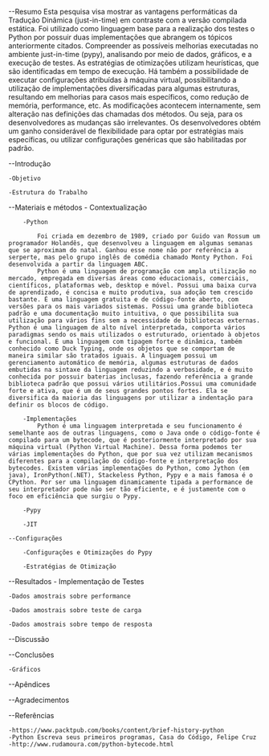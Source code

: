 --Resumo
Esta pesquisa visa mostrar as vantagens performáticas da Tradução Dinâmica (just-in-time) em contraste com a versão compilada estática. Foi utilizado  como linguagem base para a realização dos testes o Python por possuir duas implementações que abrangem os tópicos anteriormente citados. Compreender as possíveis melhorias executadas no ambiente just-in-time (pypy), analisando por meio de dados, gráficos, e a execução de testes. As estratégias de otimizações utilizam heurísticas, que são identificadas em tempo de execução. Há também a possibilidade de executar configurações atribuídas à máquina virtual, possibilitando a utilização de implementações diversificadas para algumas estruturas, resultando em melhorias para casos mais específicos, como redução de memória, performance, etc. As modificações acontecem internamente, sem alteração nas definições das chamadas dos métodos. Ou seja, para os desenvolvedores as mudanças são irrelevantes. Os desenvolvedores obtém um ganho considerável de flexibilidade para optar por estratégias mais específicas, ou utilizar configurações genéricas que são habilitadas por padrão.

--Introdução

    -Objetivo

    -Estrutura do Trabalho

--Materiais e métodos - Contextualização
    
        -Python

            Foi criada em dezembro de 1989, criado por Guido van Rossum um programador Holandês, que desenvolveu a linguagem em algumas semanas que se aproximam do natal. Ganhou esse nome não por referência a serperte, mas pelo grupo inglês de comédia chamado Monty Python. Foi desenvolvida a partir da linguagem ABC.
            Python é uma linguagem de programação com ampla utilização no mercado, empregada em diversas áreas como educacionais, comerciais, científicos, plataformas web, desktop e móvel. Possui uma baixa curva de aprendizado, é concisa e muito produtiva, sua adoção tem crescido bastante. É uma linguagem gratuita e de código-fonte aberto, com versões para os mais variados sistemas. Possui uma grande biblioteca padrão e uma documentação muito intuitiva, o que possibilita sua utilização para vários fins sem a necessidade de bibliotecas externas. Python é uma linguagem de alto nível interpretada, comporta vários paradigmas sendo os mais utilizados o estruturado, orientado à objetos e funcional. É uma linguagem com tipagem forte e dinâmica, também conhecido como Duck Typing, onde os objetos que se comportam de maneira similar são tratados iguais. A linguagem possui um gerenciamento automático de memória, algumas estruturas de dados embutidas na sintaxe da linguagem reduzindo a verbosidade, e é muito conhecida por possuir baterias inclusas, fazendo referência a grande biblioteca padrão que possui vários utilitários.Possui uma comunidade forte e ativa, que é um de seus grandes pontos fortes. Ela se diversifica da maioria das linguagens por utilizar a indentação para definir os blocos de código.

        -Implementações
            Python é uma linguagem interpretada e seu funcionamento é semelhante aos de outras linguagens, como o Java onde o código-fonte é compilado para um bytecode, que é posteriormente interpretado por sua máquina virtual (Python Virtual Machine). Dessa forma podemos ter várias implementações do Python, que por sua vez utilizam mecanismos diferentes para a compilação do código-fonte e interpretação dos bytecodes. Existem várias implementações do Python, como Jython (em java), IronPython(.NET), Stackeless Python, Pypy e a mais famosa é o CPython. Por ser uma linguagem dinamicamente tipada a performance de seu interpretador pode não ser tão eficiente, e é justamente com o foco em eficiência que surgiu o Pypy.

        -Pypy

        -JIT

    --Configurações
        
        -Configurações e Otimizações do Pypy

        -Estratégias de Otimização

--Resultados - Implementação de Testes
    
    -Dados amostrais sobre performance

    -Dados amostrais sobre teste de carga

    -Dados amostrais sobre tempo de resposta

--Discussão

--Conclusões

    -Gráficos

--Apêndices

--Agradecimentos

--Referências

    -https://www.packtpub.com/books/content/brief-history-python
    -Python Escreva seus primeiros programas, Casa do Código, Felipe Cruz
    -http://www.rudamoura.com/python-bytecode.html